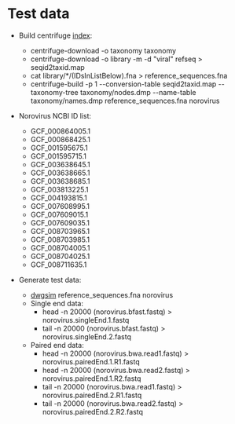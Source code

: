 # Test data

* Build centrifuge [index](https://ccb.jhu.edu/software/centrifuge/manual.shtml#database-download-and-index-building):
  * centrifuge-download -o taxonomy taxonomy
  * centrifuge-download -o library -m -d "viral" refseq > seqid2taxid.map
  * cat library/*/(IDsInListBelow).fna > reference_sequences.fna
  * centrifuge-build -p 1 --conversion-table seqid2taxid.map --taxonomy-tree taxonomy/nodes.dmp --name-table taxonomy/names.dmp reference_sequences.fna norovirus

* Norovirus NCBI ID list:
  * GCF_000864005.1
  * GCF_000868425.1
  * GCF_001595675.1
  * GCF_001595715.1
  * GCF_003638645.1
  * GCF_003638665.1
  * GCF_003638685.1
  * GCF_003813225.1
  * GCF_004193815.1
  * GCF_007608995.1
  * GCF_007609015.1
  * GCF_007609035.1
  * GCF_008703965.1
  * GCF_008703985.1
  * GCF_008704005.1
  * GCF_008704025.1
  * GCF_008711635.1

* Generate test data:
  * [dwgsim](https://github.com/nh13/DWGSIM) reference_sequences.fna norovirus
  * Single end data:
    * head -n 20000 (norovirus.bfast.fastq) > norovirus.singleEnd.1.fastq
    * tail -n 20000 (norovirus.bfast.fastq) > norovirus.singleEnd.2.fastq
  * Paired end data:
    * head -n 20000 (norovirus.bwa.read1.fastq) > norovirus.pairedEnd.1.R1.fastq
    * head -n 20000 (norovirus.bwa.read2.fastq) > norovirus.pairedEnd.1.R2.fastq
    * tail -n 20000 (norovirus.bwa.read1.fastq) > norovirus.pairedEnd.2.R1.fastq
    * tail -n 20000 (norovirus.bwa.read2.fastq) > norovirus.pairedEnd.2.R2.fastq
